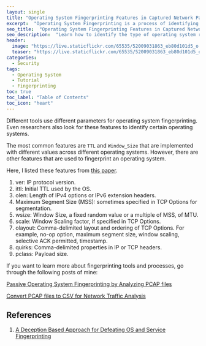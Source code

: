 ```yaml
---
layout: single
title: "Operating System Fingerprinting Features in Captured Network Packets"
excerpt:  "Operating System Fingerprinting is a process of identifying the type of operating system running on a remote machine by analyzing the packets captured on the network. It can be useful for network administrators, security researchers, and attackers. In this blog post, we will explore the different features used for operating system fingerprinting in captured network packets."
seo_title:  "Operating System Fingerprinting Features in Captured Network Packets"
seo_description:  "Learn how to identify the type of operating system running on a remote machine by analyzing the packets captured on the network in this blog post. Explore the different features used for operating system fingerprinting and how it can be useful for network administrators, security researchers, and attackers."
header:
  image: "https://live.staticflickr.com/65535/52009031863_eb80d101d5_o.png"
  teaser: "https://live.staticflickr.com/65535/52009031863_eb80d101d5_o.png"
categories:
  - Security
tags:
  - Operating System
  - Tutorial
  - Fingerprinting
toc: true
toc_label: "Table of Contents"
toc_icon: "heart"
---
```




Different tools use different parameters for operating system fingerprinting. Even researchers also look for these features to identify certain operating systems.

The most common features are `TTL` and `Window_Size` that are implemented with different values across different operating systems. However, there are other features that are used to fingerprint an operating system.

Here, I listed these features from [this paper](https://ieeexplore.ieee.org/document/7346842).

1) ver: IP protocol version.
2) ittl: Initial TTL used by the OS.
3) olen: Length of IPv4 options or IPv6 extension headers.
4)  Maximum Segment Size (MSS): sometimes specified in TCP
Options for segmentation.
5) wsize: Window Size, a fixed random value or a
multiple of MSS, of MTU.
6) scale: Window Scaling factor, if specified in TCP Options.
7) olayout: Comma-delimited layout and ordering of TCP
Options. For example,
no-op option, maximum segment size, window scaling,
selective ACK permitted, timestamp.
8) quirks: Comma-delimited properties in IP or
TCP headers.
9) pclass: Payload size.

If you want to learn more about fingerprinting tools and processes, go through the following posts of mine:

[Passive Operating System Fingerprinting by Analyzing PCAP files](https://shantoroy.com/security/operating-system-fingerprinting/)

[Convert PCAP files to CSV for Network Traffic Analysis](https://shantoroy.com/networking/convert-pcap-to-csv-using-tshark/)

## References
1. [A Deception Based Approach for Defeating OS and Service Fingerprinting](https://ieeexplore.ieee.org/document/7346842)
<!--stackedit_data:
eyJoaXN0b3J5IjpbOTIzOTIyNDQ0LC05Njk0Njk4MTddfQ==
-->